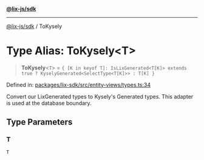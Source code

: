 [**@lix-js/sdk**](../README.md)

***

[@lix-js/sdk](../README.md) / ToKysely

# Type Alias: ToKysely\<T\>

> **ToKysely**\<`T`\> = `{ [K in keyof T]: IsLixGenerated<T[K]> extends true ? KyselyGenerated<SelectType<T[K]>> : T[K] }`

Defined in: [packages/lix-sdk/src/entity-views/types.ts:34](https://github.com/opral/monorepo/blob/affb4c9a3f726a3aa66c498084ff5c7f09d2d503/packages/lix-sdk/src/entity-views/types.ts#L34)

Convert our LixGenerated types to Kysely's Generated types.
This adapter is used at the database boundary.

## Type Parameters

### T

`T`
